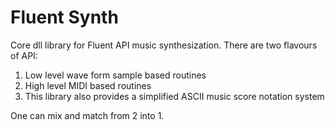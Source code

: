 # Fluent Synth

Core dll library for Fluent API music synthesization. There are two flavours of API:

1. Low level wave form sample based routines
2. High level MIDI based routines
3. This library also provides a simplified ASCII music score notation system

One can mix and match from 2 into 1.